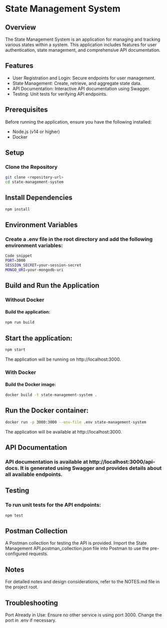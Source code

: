 # State Management System

## Overview

The State Management System is an application for managing and tracking various states within a system. This application includes features for user authentication, state management, and comprehensive API documentation.

## Features

* User Registration and Login: Secure endpoints for user management.
* State Management: Create, retrieve, and aggregate state data.
* API Documentation: Interactive API documentation using Swagger.
* Testing: Unit tests for verifying API endpoints.

## Prerequisites

Before running the application, ensure you have the following installed:

* Node.js (v14 or higher)
* Docker

## Setup

### Clone the Repository

```bash
git clone <repository-url>
cd state-management-system
```

## Install Dependencies

```bash
npm install
```

## Environment Variables
### Create a .env file in the root directory and add the following environment variables:   

```bash
Code snippet
PORT=3000
SESSION_SECRET=your-session-secret
MONGO_URI=your-mongodb-uri
```

## Build and Run the Application
### Without Docker
#### Build the application:

```bash
npm run build
```
## Start the application:

```bash
npm start
```

The application will be running on http://localhost:3000.

### With Docker
#### Build the Docker image:

```bash
docker build -t state-management-system .
```

## Run the Docker container:

```bash
docker run -p 3000:3000 --env-file .env state-management-system
```

The application will be available at http://localhost:3000.

## API Documentation
### API documentation is available at http://localhost:3000/api-docs. It is generated using Swagger and provides details about all available endpoints.

## Testing
### To run unit tests for the API endpoints:

```bash
npm test
```

## Postman Collection
A Postman collection for testing the API is provided. Import the State Management API.postman_collection.json file into Postman to use the pre-configured requests.

## Notes
For detailed notes and design considerations, refer to the NOTES.md file in the project root.

## Troubleshooting
Port Already in Use: Ensure no other service is using port 3000. Change the port in .env if necessary.
